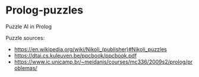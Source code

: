 # Prolog-puzzles
Puzzle AI in Prolog

Puzzle sources: 
- https://en.wikipedia.org/wiki/Nikoli_(publisher)#Nikoli_puzzles
- https://dtai.cs.kuleuven.be/ppcbook/ppcbook.pdf
- https://www.ic.unicamp.br/~meidanis/courses/mc336/2009s2/prolog/problemas/
